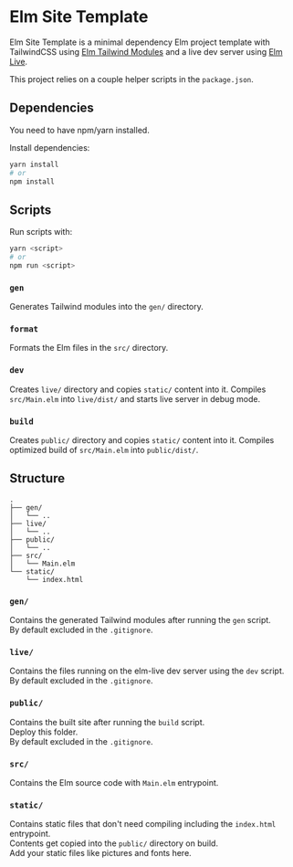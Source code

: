 # Elm Site Template

Elm Site Template is a minimal dependency Elm project template with TailwindCSS using [Elm Tailwind Modules](https://github.com/matheus23/elm-tailwind-modules) and a live dev server using [Elm Live](https://github.com/wking-io/elm-live).

This project relies on a couple helper scripts in the `package.json`.

## Dependencies

You need to have npm/yarn installed.

Install dependencies:

```sh
yarn install
# or
npm install
```

## Scripts

Run scripts with:

```sh
yarn <script>
# or
npm run <script>
```

### `gen`

Generates Tailwind modules into the `gen/` directory.

### `format`

Formats the Elm files in the `src/` directory.

### `dev`

Creates `live/` directory and copies `static/` content into it. Compiles `src/Main.elm` into `live/dist/` and starts live server in debug mode.

### `build`

Creates `public/` directory and copies `static/` content into it. Compiles optimized build of `src/Main.elm` into `public/dist/`.

## Structure

```
.
├── gen/
│   └── ..
├── live/
│   └── ..
├── public/
│   └── ..
├── src/
│   └── Main.elm
└── static/
    └── index.html
```

### `gen/`

Contains the generated Tailwind modules after running the `gen` script.\
By default excluded in the `.gitignore`.

### `live/`

Contains the files running on the elm-live dev server using the `dev` script.\
By default excluded in the `.gitignore`.

### `public/`

Contains the built site after running the `build` script.\
Deploy this folder.\
By default excluded in the `.gitignore`.

### `src/`

Contains the Elm source code with `Main.elm` entrypoint.

### `static/`

Contains static files that don't need compiling including the `index.html` entrypoint.\
Contents get copied into the `public/` directory on build.\
Add your static files like pictures and fonts here.